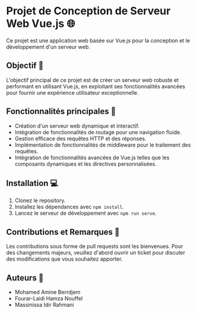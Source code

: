 # Projet de Conception de Serveur Web Vue.js 🌐

Ce projet est une application web basée sur Vue.js pour la conception et le développement d'un serveur web.

## Objectif 🎯

L'objectif principal de ce projet est de créer un serveur web robuste et performant en utilisant Vue.js, en exploitant ses fonctionnalités avancées pour fournir une expérience utilisateur exceptionnelle.

## Fonctionnalités principales 🚀

- Création d'un serveur web dynamique et interactif.
- Intégration de fonctionnalités de routage pour une navigation fluide.
- Gestion efficace des requêtes HTTP et des réponses.
- Implémentation de fonctionnalités de middleware pour le traitement des requêtes.
- Intégration de fonctionnalités avancées de Vue.js telles que les composants dynamiques et les directives personnalisées.

## Installation 💻

1. Clonez le repository.
2. Installez les dépendances avec `npm install`.
3. Lancez le serveur de développement avec `npm run serve`.

## Contributions et Remarques 🤝

Les contributions sous forme de pull requests sont les bienvenues. Pour des changements majeurs, veuillez d'abord ouvrir un ticket pour discuter des modifications que vous souhaitez apporter.

## Auteurs 📝 
- Mohamed Amine Berrdjem
- Fourar-Laidi Hamza Nouffel
- Massinissa Idir Rahmani

